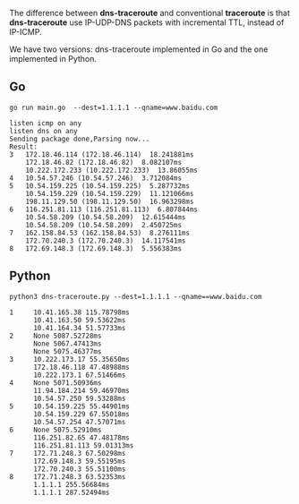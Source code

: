 The difference between **dns-traceroute** and conventional **traceroute** is that **dns-traceroute** use IP-UDP-DNS packets with incremental TTL, instead of IP-ICMP.

We have two versions: dns-traceroute implemented in Go and the one implemented in Python.

## Go

`go run main.go  --dest=1.1.1.1 --qname=www.baidu.com`

```
listen icmp on any
listen dns on any
Sending package done,Parsing now...
Result:
3   172.18.46.114 (172.18.46.114)  18.241881ms
    172.18.46.82 (172.18.46.82)  8.082107ms
    10.222.172.233 (10.222.172.233)  13.86055ms
4   10.54.57.246 (10.54.57.246)  3.712084ms
5   10.54.159.225 (10.54.159.225)  5.287732ms
    10.54.159.229 (10.54.159.229)  11.121066ms
    198.11.129.50 (198.11.129.50)  16.963298ms
6   116.251.81.113 (116.251.81.113)  6.807844ms
    10.54.58.209 (10.54.58.209)  12.615444ms
    10.54.58.209 (10.54.58.209)  2.450725ms
7   162.158.84.53 (162.158.84.53)  8.276111ms
    172.70.240.3 (172.70.240.3)  14.117541ms
8   172.69.148.3 (172.69.148.3)  5.556383ms
```



## Python

`python3 dns-traceroute.py --dest=1.1.1.1 --qname==www.baidu.com`

```
1     10.41.165.38 115.78798ms
      10.41.163.50 59.53622ms
      10.41.164.34 51.57733ms
2     None 5087.52728ms
      None 5067.47413ms
      None 5075.46377ms
3     10.222.173.17 55.35650ms
      172.18.46.118 47.48988ms
      10.222.173.1 67.51466ms
4     None 5071.50936ms
      11.94.184.214 59.46970ms
      10.54.57.250 59.53288ms
5     10.54.159.225 55.44901ms
      10.54.159.229 67.55018ms
      10.54.57.254 47.57071ms
6     None 5075.52910ms
      116.251.82.65 47.48178ms
      116.251.81.113 59.01313ms
7     172.71.248.3 67.50298ms
      172.69.148.3 59.55195ms
      172.70.240.3 55.51100ms
8     172.71.248.3 63.52353ms
      1.1.1.1 255.56684ms
      1.1.1.1 287.52494ms
```

